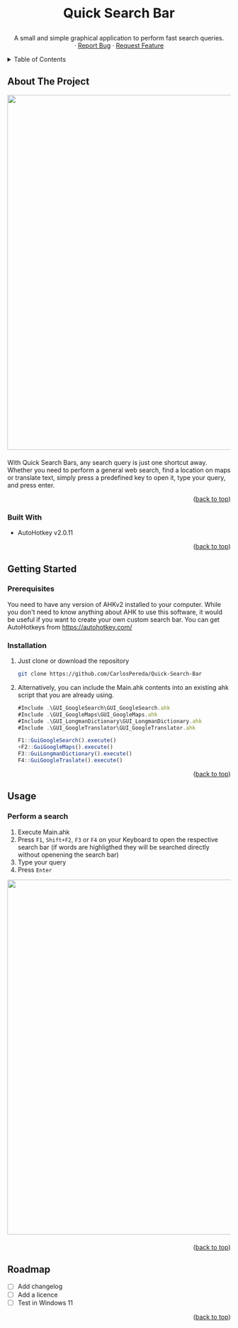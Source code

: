 <a id="readme-top"></a>

<!-- PROJECT LOGO -->
<br />
<div align="center">

<h3 align="center" style="font-size:30px">Quick Search Bar</h3>
  <p align="center">
    A small and simple graphical application to perform fast search queries. 
    <br />
    ·
    <a href="https://github.com/CarlosPereda/Quick-Search-Bar/issues/new?labels=bug&template=bug-report---.md">Report Bug</a>
    ·
    <a href="https://github.com/CarlosPereda/Quick-Search-Bar/issues/new?labels=enhancement&template=feature-request---.md">Request Feature</a>
  </p>
</div>


<!-- TABLE OF CONTENTS -->
<details>
  <summary>Table of Contents</summary>
  <ol>
    <li>
      <a href="#about-the-project">About The Project</a>
      <ul>
        <li><a href="#built-with">Built With</a></li>
      </ul>
    </li>
    <li>
      <a href="#getting-started">Getting Started</a>
      <ul>
        <li><a href="#prerequisites">Prerequisites</a></li>
        <li><a href="#installation">Installation</a></li>
      </ul>
    </li>
    <li><a href="#usage">Usage</a>
      <ul>
        <li><a href="#perform-a-search">Perform a search</a></li>
      </ul>
    </li>
    <li><a href="#roadmap">Roadmap</a>
  </ol>
</details>



<!-- ABOUT THE PROJECT -->
## About The Project
<div align="center" style="margin-bottom: 20px">
  <a href="https://github.com/CarlosPereda/Quick-Search-Bar">
    <img src="Documentation\searchBarsExample3.gif" width="800">
  </a>
</div>

With Quick Search Bars, any search query is just one shortcut away. Whether you need to perform a general web search, find a location on maps or translate text, simply press a predefined key to open it, type your query, and press enter.

<p align="right">(<a href="#readme-top">back to top</a>)</p>


### Built With

* AutoHotkey v2.0.11

<p align="right">(<a href="#readme-top">back to top</a>)</p>

<!-- GETTING STARTED -->
## Getting Started

### Prerequisites

You need to have any version of AHKv2 installed to your computer. While you don't need to know anything about AHK to use this software, it would be useful if you want to create your own custom search bar. You can get AutoHotkeys from https://autohotkey.com/

### Installation

1. Just clone or download the repository
   ```sh
   git clone https://github.com/CarlosPereda/Quick-Search-Bar
   ```

2. Alternatively, you can include the Main.ahk contents into an existing ahk script that you are already using.
    ```js
    #Include .\GUI_GoogleSearch\GUI_GoogleSearch.ahk
    #Include .\GUI_GoogleMaps\GUI_GoogleMaps.ahk
    #Include .\GUI_LongmanDictionary\GUI_LongmanDictionary.ahk
    #Include .\GUI_GoogleTranslator\GUI_GoogleTranslator.ahk

    F1::GuiGoogleSearch().execute()
    +F2::GuiGoogleMaps().execute()
    F3::GuiLongmanDictionary().execute()
    F4::GuiGoogleTraslate().execute()
    ```
<p align="right">(<a href="#readme-top">back to top</a>)</p>

<!-- USAGE EXAMPLES -->
## Usage

### Perform a search
1. Execute Main.ahk 
2. Press ```F1```, ```Shift+F2```, ```F3``` or ```F4```  on your Keyboard to open the respective search bar (if words are highligthed they will be searched directly without openening the search bar)
3. Type your query
4. Press ```Enter```

<div align="center" style="margin-bottom: 20px">
  <a href="https://github.com/CarlosPereda/Quick-Search-Bar">
    <img src="Documentation\searchBarsExample2.gif" width="800">
  </a>
</div>

<p align="right">(<a href="#readme-top">back to top</a>)</p>


<!-- ROADMAP -->
## Roadmap

- [ ] Add changelog
- [ ] Add a licence
- [ ] Test in Windows 11

<p align="right">(<a href="#readme-top">back to top</a>)</p>